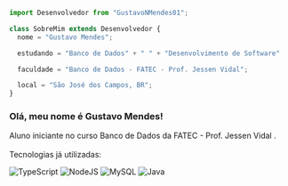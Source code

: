 ```js
import Desenvolvedor from "GustavoNMendes01";

class SobreMim extends Desenvolvedor {
  nome = "Gustavo Mendes";

  estudando = "Banco de Dados" + " " + "Desenvolvimento de Software"

  faculdade = "Banco de Dados - FATEC - Prof. Jessen Vidal";

  local = "São José dos Campos, BR";
}
```

### Olá, meu nome é Gustavo Mendes!

<p>Aluno iniciante no curso Banco de Dados da FATEC - Prof. Jessen Vidal .<br>
  <br>
Tecnologias já utilizadas:
<div align = "left">
  
![TypeScript](https://img.shields.io/badge/typescript-%23007ACC.svg?style=for-the-badge&logo=typescript&logoColor=white) ![NodeJS](https://img.shields.io/badge/node.js-6DA55F?style=for-the-badge&logo=node.js&logoColor=white) ![MySQL](https://img.shields.io/badge/mysql-4479A1.svg?style=for-the-badge&logo=mysql&logoColor=white) ![Java](https://img.shields.io/badge/java-%23ED8B00.svg?style=for-the-badge&logo=openjdk&logoColor=white) 

</div>
